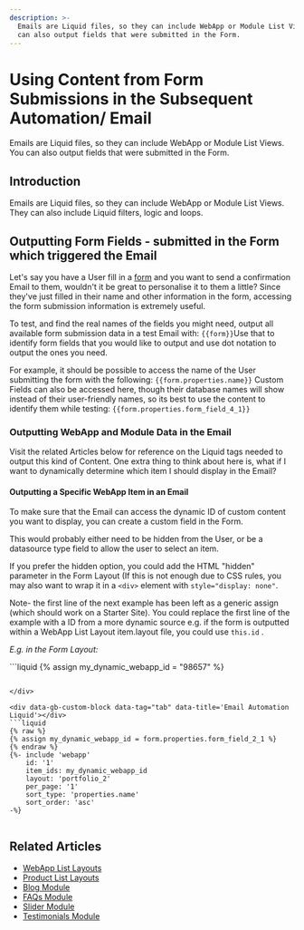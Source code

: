 ```yaml
---
description: >-
  Emails are Liquid files, so they can include WebApp or Module List Views. You
  can also output fields that were submitted in the Form.
---
```


# Using Content from Form Submissions in the Subsequent Automation/ Email

Emails are Liquid files, so they can include WebApp or Module List Views. You can also output fields that were submitted in the Form.

## Introduction

Emails are Liquid files, so they can include WebApp or Module List Views. They can also include Liquid filters, logic and loops.

## Outputting Form Fields - submitted in the Form which triggered the Email

Let's say you have a User fill in a [form](https://help.siteglide.com/article/99-forms-getting-started) and you want to send a confirmation Email to them, wouldn't it be great to personalise it to them a little? Since they've just filled in their name and other information in the form, accessing the form submission information is extremely useful.

To test, and find the real names of the fields you might need, output all available form submission data in a test Email with: `{{form}}`Use that to identify form fields that you would like to output and use dot notation to output the ones you need.

For example, it should be possible to access the name of the User submitting the form with the following: `{{form.properties.name}}` Custom Fields can also be accessed here, though their database names will show instead of their user-friendly names, so its best to use the content to identify them while testing: `{{form.properties.form_field_4_1}}`

### Outputting WebApp and Module Data in the Email

Visit the related Articles below for reference on the Liquid tags needed to output this kind of Content. One extra thing to think about here is, what if I want to dynamically determine which item I should display in the Email?

#### Outputting a Specific WebApp Item in an Email

To make sure that the Email can access the dynamic ID of custom content you want to display, you can create a custom field in the Form.

This would probably either need to be hidden from the User, or be a datasource type field to allow the user to select an item.

If you prefer the hidden option, you could add the HTML "hidden" parameter in the Form Layout (If this is not enough due to CSS rules, you may also want to wrap it in a `<div>` element with `style="display: none"`.

Note- the first line of the next example has been left as a generic assign (which should work on a Starter Site). You could replace the first line of the example with a ID from a more dynamic source e.g. if the form is outputted within a WebApp List Layout item.layout file, you could use `this.id` .

_E.g. in the Form Layout:_



\`\`\`liquid \{% assign my\_dynamic\_webapp\_id = "98657" %\}

````

</div>

<div data-gb-custom-block data-tag="tab" data-title='Email Automation Liquid'></div>
```liquid
{% raw %}
{% assign my_dynamic_webapp_id = form.properties.form_field_2_1 %}
{% endraw %}
{%- include 'webapp'
    id: '1' 
    item_ids: my_dynamic_webapp_id
    layout: 'portfolio_2'
    per_page: '1'
    sort_type: 'properties.name'
    sort_order: 'asc' 
-%}


````

## Related Articles

* [WebApp List Layouts](https://developers.siteglide.com/webapp-list-layouts)
* [Product List Layouts](https://developers.siteglide.com/list-layouts)
* [Blog Module](https://developers.siteglide.com/blog)
* [FAQs Module](https://developers.siteglide.com/vTdS-faq)
* [Slider Module](https://developers.siteglide.com/slider)
* [Testimonials Module](https://developers.siteglide.com/testimonials)
